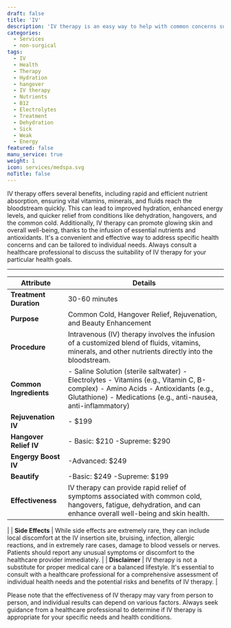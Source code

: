 ```yaml
---
draft: false
title: 'IV'
description: 'IV therapy is an easy way to help with common concerns such as, dehydration, nutrient and electrolyte replacement, illness, weakness, and increasing energy levels.'
categories:
  - Services
  - non-surgical
tags:
  - IV
  - Health
  - Therapy
  - Hydration
  - hangover 
  - IV therapy 
  - Nutrients
  - B12
  - Electrolytes
  - Treatment
  - Dehydration 
  - Sick 
  - Weak 
  - Energy 
featured: false
manu_service: true
weight: 1
icon: services/medspa.svg
noTitle: false
---
```


IV therapy offers several benefits, including rapid and efficient nutrient absorption, ensuring vital vitamins, minerals, and fluids reach the bloodstream quickly. This can lead to improved hydration, enhanced energy levels, and quicker relief from conditions like dehydration, hangovers, and the common cold. Additionally, IV therapy can promote glowing skin and overall well-being, thanks to the infusion of essential nutrients and antioxidants. It's a convenient and effective way to address specific health concerns and can be tailored to individual needs. Always consult a healthcare professional to discuss the suitability of IV therapy for your particular health goals.

---
| Attribute                   | Details                                                                                    |
|-----------------------------|--------------------------------------------------------------------------------------------|
| **Treatment Duration**      | 30-60 minutes                                                                           |
| **Purpose**                 | Common Cold, Hangover Relief, Rejuvenation, and Beauty Enhancement                         |
| **Procedure**               | Intravenous (IV) therapy involves the infusion of a customized blend of fluids, vitamins, minerals, and other nutrients directly into the bloodstream. |
| **Common Ingredients**      | - Saline Solution (sterile saltwater) - Electrolytes - Vitamins (e.g., Vitamin C, B-complex) - Amino Acids - Antioxidants (e.g., Glutathione) - Medications (e.g., anti-nausea, anti-inflammatory) |
| **Rejuvenation IV**     | - $199 |
| **Hangover Relief IV**     | - Basic: $210 -Supreme: $290 |
| **Engergy Boost IV**     | -Advanced: $249  |
| **Beautify**     | -Basic: $249 -Supreme: $199 |
| **Effectiveness**           | IV therapy can provide rapid relief of symptoms associated with common cold, hangovers, fatigue, dehydration, and can enhance overall well-being and skin health. |
 |
| **Side Effects**           | While side effects are extremely rare, they can include local discomfort at the IV insertion site, bruising, infection, allergic reactions, and in extremely rare cases, damage to blood vessels or nerves. Patients should report any unusual symptoms or discomfort to the healthcare provider immediately. |
| **Disclaimer**             | IV therapy is not a substitute for proper medical care or a balanced lifestyle. It's essential to consult with a healthcare professional for a comprehensive assessment of individual health needs and the potential risks and benefits of IV therapy. |

Please note that the effectiveness of IV therapy may vary from person to person, and individual results can depend on various factors. Always seek guidance from a healthcare professional to determine if IV therapy is appropriate for your specific needs and health conditions.